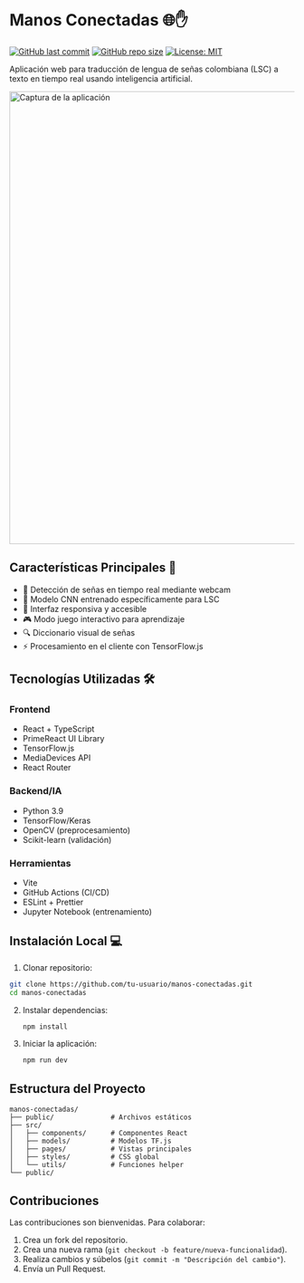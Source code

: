 # Manos Conectadas 🌐✋

[![GitHub last commit](https://img.shields.io/github/last-commit/tu-usuario/manos-conectadas)](https://github.com/tu-usuario/manos-conectadas)
[![GitHub repo size](https://img.shields.io/github/repo-size/tu-usuario/manos-conectadas)](https://github.com/tu-usuario/manos-conectadas)
[![License: MIT](https://img.shields.io/badge/License-MIT-blue.svg)](https://opensource.org/licenses/MIT)

Aplicación web para traducción de lengua de señas colombiana (LSC) a texto en tiempo real usando inteligencia artificial.

<img src="screenshot.png" alt="Captura de la aplicación" width="800"/>

## Características Principales 🚀
- 🎥 Detección de señas en tiempo real mediante webcam
- 🧠 Modelo CNN entrenado específicamente para LSC
- 📱 Interfaz responsiva y accesible
- 🎮 Modo juego interactivo para aprendizaje
- 🔍 Diccionario visual de señas
- ⚡ Procesamiento en el cliente con TensorFlow.js

## Tecnologías Utilizadas 🛠️

### Frontend
- React + TypeScript
- PrimeReact UI Library
- TensorFlow.js
- MediaDevices API
- React Router

### Backend/IA
- Python 3.9
- TensorFlow/Keras
- OpenCV (preprocesamiento)
- Scikit-learn (validación)

### Herramientas
- Vite
- GitHub Actions (CI/CD)
- ESLint + Prettier
- Jupyter Notebook (entrenamiento)

## Instalación Local 💻

1. Clonar repositorio:
```bash
git clone https://github.com/tu-usuario/manos-conectadas.git
cd manos-conectadas
 ```

2. Instalar dependencias:
   ```sh
   npm install
   ```
3. Iniciar la aplicación:
   ```sh
   npm run dev
   ```
## Estructura del Proyecto
```
manos-conectadas/
├── public/              # Archivos estáticos
├── src/
│   ├── components/      # Componentes React
│   ├── models/          # Modelos TF.js
│   ├── pages/           # Vistas principales
│   ├── styles/          # CSS global
│   └── utils/           # Funciones helper
└── public/  
```

## Contribuciones
Las contribuciones son bienvenidas. Para colaborar:
1. Crea un fork del repositorio.
2. Crea una nueva rama (`git checkout -b feature/nueva-funcionalidad`).
3. Realiza cambios y súbelos (`git commit -m "Descripción del cambio"`).
4. Envía un Pull Request.
